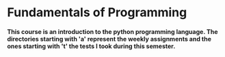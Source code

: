 # Fundamentals of Programming

#### This course is an introduction to the python programming language. The directories starting with 'a' represent the weekly assignments and the ones starting with 't' the tests I took during this semester.
